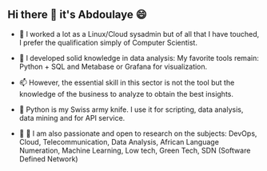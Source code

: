 ## Hi there 👋  it's  Abdoulaye 😄

- 🔭 I worked a lot as a Linux/Cloud sysadmin but of all that I have touched, I prefer the qualification simply of Computer Scientist.


- 🌱 I developed solid knowledge in data analysis: My favorite tools remain: Python + SQL and Metabase or Grafana for visualization.
- 📫 However, the essential skill in this sector is not the tool but the knowledge of the business to analyze to obtain the best insights.


- 🤔 Python is my Swiss army knife. I use it for scripting, data analysis, data mining and for API service.


- 💬 👯 I am also passionate and open to research on the subjects: DevOps, Cloud, Telecommunication, Data Analysis, African Language Numeration, Machine Learning, Low tech, Green Tech, SDN (Software Defined Network)

<!--
**bylaye/bylaye** is a ✨ _special_ ✨ repository because its `README.md` (this file) appears on your GitHub profile.

Here are some ideas to get you started:

- 🔭 I worked a lot as a Linux/Cloud sysadmin but of all that I have touched, I prefer the qualification simply of Computer Scientist.
- 🌱 I developed solid knowledge in data analysis:
      My favorite tools remain: Python + SQL and Metabase or Grafana for visualization.
      However, the essential skill in this sector is not the tool but the knowledge of the business to analyze to obtain the best insights.

- 🌱 Python is my Swiss army knife. I use it for scripting, data analysis, data mining and for API service.
- 👯 I’m looking to collaborate on ...
- 🤔 I’m looking for help with ...
- 💬 👯 📫  I am also passionate and open to research on the subjects: DevOps, Cloud, Telecommunication, 
    Data Analysis, African Language Numeration, Machine Learning, Low tech, Green Tech, SDN (Software Defined Network)
-->
